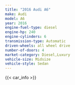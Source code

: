 ```yaml
---
title: "2016 Audi A6"
make: Audi
model: A6
year: 2016
engine-fuel-type: diesel
engine-hp: 240
engine-cylinders: 6
transmission-type: Automatic
driven-wheels: all wheel drive
number-of-doors: 4
market-category: Diesel,Luxury
vehicle-size: Midsize
vehicle-style: Sedan
---
```


{{< car_info >}}
